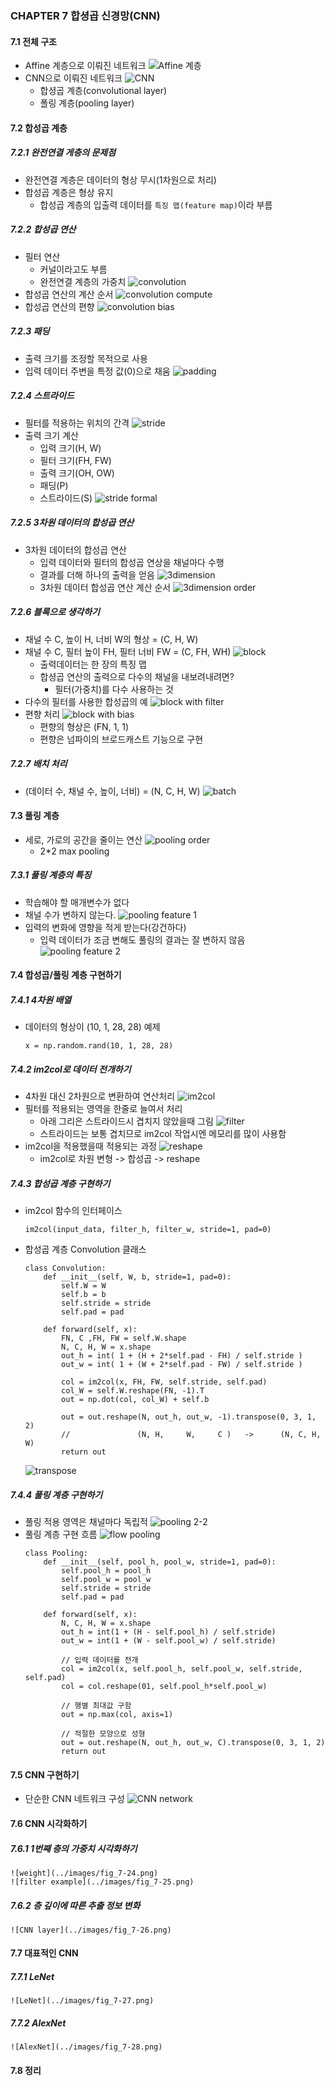 ### CHAPTER 7 합셩곱 신경망(CNN)
#### 7.1 전체 구조
* Affine 계층으로 이뤄진 네트워크
    ![Affine 계층](../images/fig_7-1.png)
* CNN으로 이뤄진 네트워크
    ![CNN](../images/fig_7-2.png)
    - 합셩곱 계층(convolutional layer)
    - 폴링 계층(pooling layer)
#### 7.2 합성곱 계층
##### 7.2.1 완전연결 게층의 문제점
* 완전연결 계층은 데이터의 형상 무시(1차원으로 처리)
* 합성곱 계층은 형상 유지
    - 합성곱 계층의 입출력 데이터를 `특징 맵(feature map)`이라 부름    
##### 7.2.2 합성곱 연산

* 필터 연산
    - 커널이라고도 부름
    - 완전연결 계층의 가중치
    ![convolution](../images/fig_7-3.png)
* 합성곱 연산의 계산 순서
    ![convolution compute](../images/fig_7-4.png)
* 합성곱 연산의 편향
    ![convolution bias](../images/fig_7-5.png)
##### 7.2.3 패딩
* 출력 크기를 조정할 목적으로 사용
* 입력 데이터 주변을 특정 값(0)으로 채움
    ![padding](../images/fig_7-6.png)
##### 7.2.4 스트라이드
* 필터를 적용하는 위치의 간격
    ![stride](../images/fig_7-7.png)
* 출력 크기 계산
    - 입력 크기(H, W)
    - 필터 크기(FH, FW)
    - 출력 크기(OH, OW)
    - 패딩(P)
    - 스트라이드(S)
    ![stride formal](../images/e_7.1.png)
##### 7.2.5 3차원 데이터의 합성곱 연산
* 3차원 데이터의 합성곱 연산
    - 입력 데이터와 필터의 합성곱 연상을 채널마다 수행
    - 결과를 더해 하나의 출력을 얻음
    ![3dimension](../images/fig_7-8.png)
    - 3차원 데이터 합성곱 연산 계산 순서
    ![3dimension order](../images/fig_7-9.png)
##### 7.2.6 블록으로 생각하기
* 채널 수 C, 높이 H, 너비 W의 형상 = (C, H, W)
* 채널 수 C, 필터 높이 FH, 필터 너비 FW = (C, FH, WH)
    ![block](../images/fig_7-10.png)
    - 출력데이터는 한 장의 특징 맵
    - 합셩곱 연산의 출력으로 다수의 채널을 내보려내려면?
        - 필터(가중치)를 다수 사용하는 것
* 다수의 필터를 사용한 합성곱의 예
    ![block with filter](../images/fig_7-11.png)
* 편향 처리
    ![block with bias](../images/fig_7-12.png)
    - 편향의 형상은 (FN, 1, 1)
    - 편향은 넘파이의 브로드캐스트 기능으로 구현
##### 7.2.7 배치 처리
* (데이터 수, 채널 수, 높이, 너비) = (N, C, H, W)
    ![batch](../images/fig_7-13.png)

#### 7.3 풀링 계층
* 세로, 가로의 공간을 줄이는 연산
    ![pooling order](../images/fig_7-14.png)
    - 2*2 max pooling
##### 7.3.1 풀링 계층의 특징
* 학습해야 할 매개변수가 없다
* 채널 수가 변하지 않는다.
    ![pooling feature 1](../images/fig_7-15.png)
* 입력의 변화에 영향을 적게 받는다(강건하다)
    - 입력 데이터가 조금 변해도 풀링의 결과는 잘 변하지 않음
    ![pooling feature 2](../images/fig_7-16.png)
#### 7.4 합성곱/풀링 계층 구현하기
##### 7.4.1 4차원 배열
* 데이터의 형상이 (10, 1, 28, 28) 예제
    ```
    x = np.random.rand(10, 1, 28, 28)
    ```
##### 7.4.2 im2col로 데이터 전개하기
* 4차원 대신 2차원으로 변환하여 연산처리
    ![im2col](../images/fig_7-17.png)
* 필터를 적용되는 영역을 한줄로 늘여서 처리
    - 아래 그리은 스트라이드시 겹치지 않았을때 그림
    ![filter](../images/fig_7-18.png)
    - 스트라이드는 보통 겹치므로 im2col 작업시엔 메모리를 많이 사용함
* im2col을 적용했을때 적용되는 과정
    ![reshape](../images/fig_7-19.png)
    - im2col로 차원 변형 -> 합성곱 -> reshape
##### 7.4.3 합성곱 계층 구현하기
* im2col 함수의 인터페이스
    ```
    im2col(input_data, filter_h, filter_w, stride=1, pad=0)
    ```
* 합성곱 계층 Convolution 클래스
    ```
    class Convolution:
        def __init__(self, W, b, stride=1, pad=0):
            self.W = W
            self.b = b
            self.stride = stride
            self.pad = pad
  
        def forward(self, x):
            FN, C ,FH, FW = self.W.shape
            N, C, H, W = x.shape
            out_h = int( 1 + (H + 2*self.pad - FH) / self.stride )
            out_w = int( 1 + (W + 2*self.pad - FW) / self.stride )
            
            col = im2col(x, FH, FW, self.stride, self.pad)
            col_W = self.W.reshape(FN, -1).T
            out = np.dot(col, col_W) + self.b
  
            out = out.reshape(N, out_h, out_w, -1).transpose(0, 3, 1, 2)
            //               (N, H,     W,     C )   ->      (N, C, H, W)
            return out
    ```
    ![transpose](../images/fig_7-20.png)
##### 7.4.4 풀링 계층 구현하기
* 풀링 적용 영역은 채널마다 독립적
    ![pooling 2-2](../images/fig_7-21.png)
* 풀링 계층 구현 흐름
    ![flow pooling](../images/fig_7-22.png)
    ```
    class Pooling:
        def __init__(self, pool_h, pool_w, stride=1, pad=0):
            self.pool_h = pool_h
            self.pool_w = pool_w
            self.stride = stride
            self.pad = pad
  
        def forward(self, x):
            N, C, H, W = x.shape
            out_h = int(1 + (H - self.pool_h) / self.stride)
            out_w = int(1 + (W - self.pool_w) / self.stride)
      
            // 입력 데이터를 전개      
            col = im2col(x, self.pool_h, self.pool_w, self.stride, self.pad)
            col = col.reshape(01, self.pool_h*self.pool_w)
      
            // 행별 최대값 구함      
            out = np.max(col, axis=1)
  
            // 적절한 모양으로 성형
            out = out.reshape(N, out_h, out_w, C).transpose(0, 3, 1, 2)
            return out
    ```
   
#### 7.5 CNN 구현하기
* 단순한 CNN 네트워크 구성
    ![CNN network](../images/fig_7-23.png)

#### 7.6 CNN 시각화하기
##### 7.6.1 1번째 층의 가중치 시각화하기
    ![weight](../images/fig_7-24.png)
    ![filter example](../images/fig_7-25.png)
##### 7.6.2 층 깊이에 따른 추출 정보 변화
    ![CNN layer](../images/fig_7-26.png)
#### 7.7 대표적인 CNN
##### 7.7.1 LeNet
    ![LeNet](../images/fig_7-27.png)
##### 7.7.2 AlexNet
    ![AlexNet](../images/fig_7-28.png)
#### 7.8 정리
    